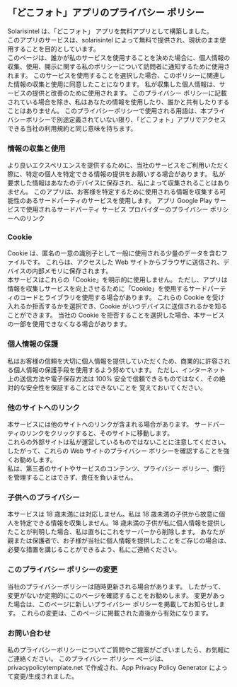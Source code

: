 ## 「どこフォト」アプリのプライバシー ポリシー
Solarisintel は、「どこフォト」 アプリを無料アプリとして構築しました。  
このアプリのサービスは、solarisintel によって無料で提供され、現状のまま使用することを目的としています。  
このページは、誰かが私のサービスを使用することを決めた場合に、個人情報の収集、使用、開示に関する私のポリシーについて訪問者に通知するために使用されます。
このサービスを使用することを選択した場合、このポリシーに関連した情報の収集と使用に同意したことになります。 私が収集した個人情報は、サービスの提供と改善のために使用されます。 このプライバシー ポリシーに記載されている場合を除き、私はあなたの情報を使用したり、誰かと共有したりすることはありません。
このプライバシーポリシーで使用される用語は、本プライバシーポリシーで別途定義されていない限り、「どこフォト」アプリでアクセスできる当社の利用規約と同じ意味を持ちます。

### 情報の収集と使用
より良いエクスペリエンスを提供するために、当社のサービスをご利用いただく際に、特定の個人を特定できる情報の提供をお願いする場合があります。 
私が要求した情報はあなたのデバイスに保存され、私によって収集されることはありません。
このアプリは、お客様を特定するために使用される情報を収集する可能性のあるサードパーティのサービスを使用します。
アプリ Google Play サービスで使用されるサードパーティ サービス 
プロバイダーのプライバシー ポリシーへのリンク

###  Cookie
Cookie は、匿名の一意の識別子として一般に使用される少量のデータを含むファイルです。 これらは、アクセスした Web サイトからブラウザに送信され、デバイスの内部メモリに保存されます。  
本サービスはこれらの「Cookie」を明示的に使用しません。 ただし、アプリは情報を収集しサービスを向上させるために「Cookie」を使用するサードパーティのコードとライブラリを使用する場合があります。 これらの Cookie を受け入れるか拒否するかを選択でき、Cookie がいつデバイスに送信されるかを知ることができます。 当社の Cookie を拒否することを選択した場合、本サービスの一部を使用できなくなる場合があります。

### 個人情報の保護 
私はお客様の信頼を大切に個人情報を提供していただくため、商業的に許容される個人情報の保護手段を使用するよう努めています。 
ただし、インターネット上の送信方法や電子保存方法は 100% 安全で信頼できるものではなく、その絶対的な安全性を保証することはできないことを
覚えておいてください。

### 他のサイトへのリンク
本サービスには他のサイトへのリンクが含まれる場合があります。 サードパーティのリンクをクリックすると、そのサイトに移動します。  
これらの外部サイトは私が運営しているものではないことに注意してください。   
したがって、これらの Web サイトのプライバシー ポリシーを確認することを強くお勧めします。  
私は、第三者のサイトやサービスのコンテンツ、プライバシー ポリシー、慣行を管理することはできず、責任を負いません。  

### 子供へのプライバシー
本サービスは 18 歳未満には対応しません。私は 18 歳未満の子供から故意に個人を特定できる情報を収集しません。18 歳未満の子供が私に個人情報を提供したことが判明した場合、私は直ちにこれをサーバーから削除します。 あなたが親または保護者で、お子様が当社に個人情報を提供したことをご存じの場合は、必要な措置を講じることができるよう、私にご連絡ください。  

### このプライバシー ポリシーの変更  
当社のプライバシーポリシーは随時更新される場合があります。 したがって、変更がないか定期的にこのページを確認することをお勧めします。 変更があった場合は、このページに新しいプライバシー ポリシーを掲載してお知らせします。 これらの変更は、このページに掲載された直後から有効になります。 
  
### お問い合わせ
私のプライバシーポリシーについてご質問やご提案がございましたら、お気軽にご連絡ください。
このプライバシー ポリシー ページは、privacypolicytemplate.net で作成され、App Privacy Policy Generator によって変更/生成されました。

